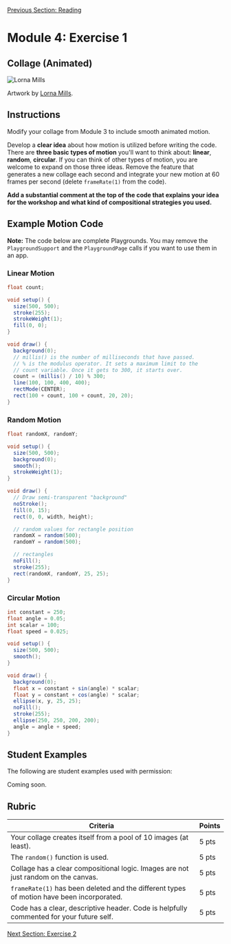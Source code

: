 [Previous Section: Reading](1_READING.md)

# Module 4: Exercise 1

## Collage (Animated)

![Lorna Mills](images/Lorna_Mills.gif)

Artwork by [Lorna Mills](http://www.digitalmediatree.com/sallymckay/LornaMillsImageDump/).

## Instructions

Modify your collage from Module 3 to include smooth animated motion.

Develop a **clear idea** about how motion is utilized before writing the code. There are **three basic types of motion** you'll want to think about: **linear**, **random**,  **circular**. If you can think of other types of motion, you are welcome to expand on those three ideas. Remove the feature that generates a new collage each second  and integrate your new motion at 60 frames per second (delete  `frameRate(1)` from the code).

**Add a substantial comment at the top of the code that explains your idea for the workshop and what kind of compositional strategies you used.**

## Example Motion Code

**Note:** The code below are complete Playgrounds. You may remove the `PlaygroundSupport` and the `PlaygroundPage` calls if you want to use them in an app.

### Linear Motion

```java
float count;

void setup() {
  size(500, 500);
  stroke(255);
  strokeWeight(1);
  fill(0, 0);
}

void draw() {
  background(0);
  // millis() is the number of milliseconds that have passed.
  // % is the modulus operator. It sets a maximum limit to the
  // count variable. Once it gets to 300, it starts over.  
  count = (millis() / 10) % 300;
  line(100, 100, 400, 400);
  rectMode(CENTER);
  rect(100 + count, 100 + count, 20, 20);
}
```

### Random Motion

```java
float randomX, randomY;

void setup() {
  size(500, 500);
  background(0);
  smooth();
  strokeWeight(1);
}

void draw() {
  // Draw semi-transparent "background"
  noStroke();
  fill(0, 15);
  rect(0, 0, width, height);

  // random values for rectangle position
  randomX = random(500);
  randomY = random(500);

  // rectangles
  noFill();
  stroke(255);
  rect(randomX, randomY, 25, 25);
}

```

### Circular Motion

```java
int constant = 250;
float angle = 0.05;
int scalar = 100;
float speed = 0.025;

void setup() {
  size(500, 500);
  smooth();
}

void draw() {
  background(0);
  float x = constant + sin(angle) * scalar;
  float y = constant + cos(angle) * scalar;
  ellipse(x, y, 25, 25);
  noFill();
  stroke(255);
  ellipse(250, 250, 200, 200);
  angle = angle + speed;
}
```

## Student Examples

The following are student examples used with permission:

Coming soon.

## Rubric

| Criteria                                                     | Points |
| ------------------------------------------------------------ | ------ |
| Your collage creates itself from a pool of 10 images (at least). | 5 pts  |
| The `random()` function is used.                             | 5 pts  |
| Collage has a clear compositional logic. Images are not just random on the canvas. | 5 pts  |
| `frameRate(1)` has been deleted and the different types of motion have been incorporated. | 5 pts  |
| Code has a clear, descriptive header. Code is helpfully commented for your future self. | 5 pts  |

[Next Section: Exercise 2](3_EXERCISE.md)

